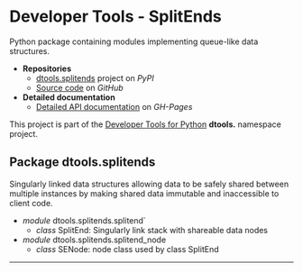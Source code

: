 # Developer Tools - SplitEnds

Python package containing modules implementing queue-like data
structures.

- **Repositories**
  - [dtools.splitends][1] project on *PyPI*
  - [Source code][2] on *GitHub*
- **Detailed documentation**
  - [Detailed API documentation][3] on *GH-Pages*

This project is part of the [Developer Tools for Python][4] **dtools.**
namespace project.

## Package dtools.splitends

Singularly linked data structures allowing data to be safely shared
between multiple instances by making shared data immutable and
inaccessible to client code.

- *module* dtools.splitends.splitend`
  - *class* SplitEnd: Singularly link stack with shareable data nodes
- *module* dtools.splitends.splitend_node
  - *class* SENode: node class used by class SplitEnd 

______________________________________________________________________

[1]: https://pypi.org/project/dtools.splitends/
[2]: https://github.com/grscheller/dtools-splitends/
[3]: https://grscheller.github.io/dtools-docs/splitends/
[4]: https://github.com/grscheller/dtools-docs
